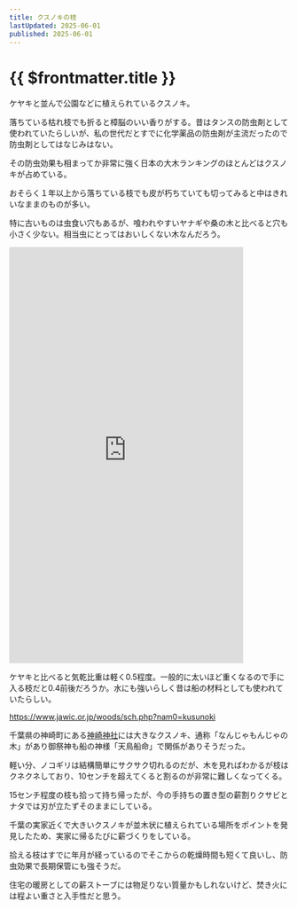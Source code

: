 ```yaml
---
title: クスノキの枝
lastUpdated: 2025-06-01
published: 2025-06-01
---
```

# {{ $frontmatter.title }}

ケヤキと並んで公園などに植えられているクスノキ。

落ちている枯れ枝でも折ると樟脳のいい香りがする。昔はタンスの防虫剤として使われていたらしいが、私の世代だとすでに化学薬品の防虫剤が主流だったので防虫剤としてはなじみはない。

その防虫効果も相まってか非常に強く日本の大木ランキングのほとんどはクスノキが占めている。

おそらく１年以上から落ちている枝でも皮が朽ちていても切ってみると中はきれいなままのものが多い。

特に古いものは虫食い穴もあるが、喰われやすいヤナギや桑の木と比べると穴も小さく少ない。相当虫にとってはおいしくない木なんだろう。

<iframe width="422" height="751" src="https://www.youtube.com/embed/-jckrB9mTjk" title="クスノキの枯れ枝で薪作り #焚き火 #無料薪" frameborder="0" allow="accelerometer; autoplay; clipboard-write; encrypted-media; gyroscope; picture-in-picture; web-share" referrerpolicy="strict-origin-when-cross-origin" allowfullscreen></iframe>

ケヤキと比べると気乾比重は軽く0.5程度。一般的に太いほど重くなるので手に入る枝だと0.4前後だろうか。水にも強いらしく昔は船の材料としても使われていたらしい。

https://www.jawic.or.jp/woods/sch.php?nam0=kusunoki


千葉県の神崎町にある[神崎神社](https://maruchiba.jp/spot/detail_10166.html)には大きなクスノキ、通称「なんじゃもんじゃの木」があり御祭神も船の神様「天鳥船命」で関係がありそうだった。

軽い分、ノコギリは結構簡単にサクサク切れるのだが、木を見ればわかるが枝はクネクネしており、10センチを超えてくると割るのが非常に難しくなってくる。

15センチ程度の枝も拾って持ち帰ったが、今の手持ちの置き型の薪割りクサビとナタでは刃が立たずそのままにしている。

千葉の実家近くで大きいクスノキが並木状に植えられている場所をポイントを発見したため、実家に帰るたびに薪づくりをしている。

拾える枝はすでに年月が経っているのでそこからの乾燥時間も短くて良いし、防虫効果で長期保管にも強そうだ。

住宅の暖房としての薪ストーブには物足りない質量かもしれないけど、焚き火には程よい重さと入手性だと思う。

